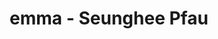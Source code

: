 ---
title: "emma - Seunghee Pfau"
url: /singen-hohentwiel/emma-seunghee-pfau/
shop: Lebensmittel
---